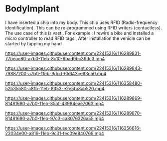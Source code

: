 # BodyImplant
I have inserted a  chip into my body.
This chip uses RFID (Radio-frequency identification).
This can be re-programmed using RFID writers (contactless).
The use case of this is vast .
For example : I rewire a bike and installed a micro controller to read RFID tags , After installation 
the vehicle can be started by tapping my hand



https://user-images.githubusercontent.com/22415316/116289831-77beae80-a7b0-11eb-8c10-6bad9bc39dc3.mp4 


https://user-images.githubusercontent.com/22415316/116289843-79887200-a7b0-11eb-9dcd-65643ce63c50.mp4


https://user-images.githubusercontent.com/22415316/116358480-52b35580-a81b-11eb-8353-e2e5fb3ab520.mp4


https://user-images.githubusercontent.com/22415316/116289869-81481680-a7b0-11eb-85af-43984eae7063.mp4


https://user-images.githubusercontent.com/22415316/116289870-81481680-a7b0-11eb-97c3-ca8076326a55.mp4

https://user-images.githubusercontent.com/22415316/116356616-23034e00-a819-11eb-9c31-fec09e840769.mp4

